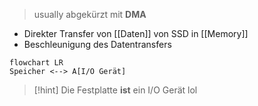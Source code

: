 > usually abgekürzt mit **DMA**

- Direkter Transfer von [[Daten]] von SSD in [[Memory]]
-  Beschleunigung des Datentransfers

```mermaid
flowchart LR
Speicher <--> A[I/O Gerät]
```

> [!hint] Die Festplatte **ist** ein I/O Gerät lol

